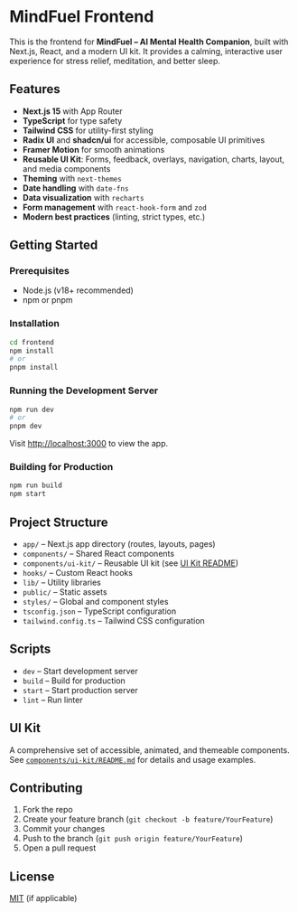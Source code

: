 # MindFuel Frontend

This is the frontend for **MindFuel – AI Mental Health Companion**, built with Next.js, React, and a modern UI kit. It provides a calming, interactive user experience for stress relief, meditation, and better sleep.

## Features

- **Next.js 15** with App Router
- **TypeScript** for type safety
- **Tailwind CSS** for utility-first styling
- **Radix UI** and **shadcn/ui** for accessible, composable UI primitives
- **Framer Motion** for smooth animations
- **Reusable UI Kit**: Forms, feedback, overlays, navigation, charts, layout, and media components
- **Theming** with `next-themes`
- **Date handling** with `date-fns`
- **Data visualization** with `recharts`
- **Form management** with `react-hook-form` and `zod`
- **Modern best practices** (linting, strict types, etc.)

## Getting Started

### Prerequisites

- Node.js (v18+ recommended)
- npm or pnpm

### Installation

```bash
cd frontend
npm install
# or
pnpm install
```

### Running the Development Server

```bash
npm run dev
# or
pnpm dev
```

Visit [http://localhost:3000](http://localhost:3000) to view the app.

### Building for Production

```bash
npm run build
npm start
```

## Project Structure

- `app/` – Next.js app directory (routes, layouts, pages)
- `components/` – Shared React components
- `components/ui-kit/` – Reusable UI kit (see [UI Kit README](components/ui-kit/README.md))
- `hooks/` – Custom React hooks
- `lib/` – Utility libraries
- `public/` – Static assets
- `styles/` – Global and component styles
- `tsconfig.json` – TypeScript configuration
- `tailwind.config.ts` – Tailwind CSS configuration

## Scripts

- `dev` – Start development server
- `build` – Build for production
- `start` – Start production server
- `lint` – Run linter

## UI Kit

A comprehensive set of accessible, animated, and themeable components. See [`components/ui-kit/README.md`](components/ui-kit/README.md) for details and usage examples.

## Contributing

1. Fork the repo
2. Create your feature branch (`git checkout -b feature/YourFeature`)
3. Commit your changes
4. Push to the branch (`git push origin feature/YourFeature`)
5. Open a pull request

## License

[MIT](../LICENSE) (if applicable) 